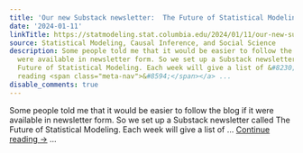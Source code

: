 ```yaml
---
title: 'Our new Substack newsletter:  The Future of Statistical Modeling!'
date: '2024-01-11'
linkTitle: https://statmodeling.stat.columbia.edu/2024/01/11/our-new-substack-newsletter-the-future-of-statistical-modeling/
source: Statistical Modeling, Causal Inference, and Social Science
description: Some people told me that it would be easier to follow the blog if it
  were available in newsletter form. So we set up a Substack newsletter called The
  Future of Statistical Modeling. Each week will give a list of &#8230; <a href="https://statmodeling.stat.columbia.edu/2024/01/11/our-new-substack-newsletter-the-future-of-statistical-modeling/">Continue
  reading <span class="meta-nav">&#8594;</span></a> ...
disable_comments: true
---
```

Some people told me that it would be easier to follow the blog if it were available in newsletter form. So we set up a Substack newsletter called The Future of Statistical Modeling. Each week will give a list of &#8230; <a href="https://statmodeling.stat.columbia.edu/2024/01/11/our-new-substack-newsletter-the-future-of-statistical-modeling/">Continue reading <span class="meta-nav">&#8594;</span></a> ...
